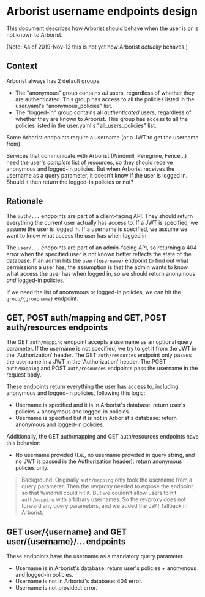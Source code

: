 # Arborist username endpoints design

This document describes how Arborist should behave when the user is or is not known to Arborist.

(Note: As of 2019-Nov-13 this is not yet how Arborist _actually_ behaves.)

## Context

Arborist always has 2 default groups:
- The "anonymous" group contains _all_ users, regardless of whether they are authenticated. This group has access to all the policies listed in the user.yaml's "anonymous_policies" list.
- The "logged-in" group contains all _authenticated_ users, regardless of whether they are known to Arborist. This group has access to all the policies listed in the user.yaml's "all_users_policies" list.

Some Arborist endpoints require a username (or a JWT to get the username from).

Services that communicate with Arborist (Windmill, Peregrine, Fence...) need the user's _complete_ list of resources, so they should receive anonymous and logged-in policies. But when Arborist receives the username as a query parameter, it doesn’t know if the user is logged in. Should it then return the logged-in policies or not?

## Rationale

The `auth/...` endpoints are part of a client-facing API. They should return everything the current user actually has access to. If a JWT is specified, we assume the user is logged in. If a username is specified, we assume we want to know what access the user has when logged in.

The `user/...` endpoints are part of an admin-facing API, so returning a 404 error when the specified user is not known better reflects the state of the database. If an admin hits the `user/{username}` endpoint to find out what permissions a user has, the assumption is that the admin wants to know what access the user has when logged in, so we should return anonymous _and_ logged-in policies.

If we need the list of anonymous or logged-in policies, we can hit the `group/{groupname}` endpoint.

## GET, POST auth/mapping and GET, POST auth/resources endpoints

The GET `auth/mapping` endpoint accepts a username as an optional query parameter. If the username is not specified, we try to get it from the JWT in the 'Authorization' header.
The GET `auth/resources` endpoint only passes the username in a JWT in the 'Authorization' header. 
The POST `auth/mapping` and POST `auth/resources` endpoints pass the username in the request body.

These endpoints return everything the user has access to, including anonymous and logged-in policies, following this logic:
- Username is specified and it is in Arborist's database: return user's policies + anonymous and logged-in policies.
- Username is specified but it is not in Arborist's database: return anonymous and logged-in policies.

Additionally, the GET auth/mapping and GET auth/resources endpoints have this behavior:
- No username provided (I.e., no username provided in query string, and no JWT is passed in the Authorization header): return anonymous policies only.

>Background: Originally `auth/mapping` only took the username from a query parameter. Then the revproxy needed to expose the endpoint so that Windmill could hit it. But we couldn't allow users to hit `auth/mapping` with arbitrary usernames. So the revproxy does not forward any query parameters, and we added the JWT fallback in Arborist.

## GET user/{username} and GET user/{username}/... endpoints

These endpoints have the username as a mandatory query parameter.
- Username is in Arborist's database: return user's policies + anonymous and logged-in policies.
- Username is not in Arborist's database: 404 error.
- Username is not provided: error.
